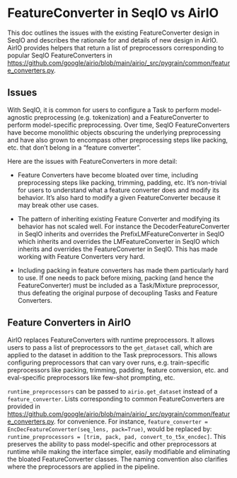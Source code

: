 # FeatureConverter in SeqIO vs AirIO

This doc outlines the issues with the existing FeatureConverter design in SeqIO
and describes the rationale for and details of new design in AirIO. AirIO
provides helpers that return a list of preprocessors corresponding to popular
SeqIO FeatureConverters in
https://github.com/google/airio/blob/main/airio/_src/pygrain/common/feature_converters.py.

## Issues

With SeqIO, it is common for users to configure a Task to perform model-agnostic
preprocessing (e.g. tokenization) and a FeatureConverter to perform
model-specific preprocessing. Over time, SeqIO FeatureConverters have become
monolithic objects obscuring the underlying preprocessing and have also grown to
encompass other preprocessing steps like packing, etc. that don’t belong in a
“feature converter”.

Here are the issues with FeatureConverters in more detail:

+   Feature Converters have become bloated over time, including preprocessing
    steps like packing, trimming, padding, etc. It’s non-trivial for users to
    understand what a feature converter does and modify its behavior. It’s also
    hard to modify a given FeatureConverter because it may break other use
    cases.

+   The pattern of inheriting existing Feature Converter and modifying its
    behavior has not scaled well. For instance the DecoderFeatureConverter in
    SeqIO inherits and overrides the PrefixLMFeatureConverter in SeqIO which
    inherits and overrides the LMFeatureConverter in SeqIO which inherits and
    overrides the FeatureConverter in SeqIO. This has made working with Feature
    Converters very hard.

+   Including packing in feature converters has made them particularly hard to
    use. If one needs to pack before mixing, packing (and hence the
    FeatureConverter) must be included as a Task/Mixture preprocessor, thus
    defeating the original purpose of decoupling Tasks and Feature Converters.

## Feature Converters in AirIO

AirIO replaces FeatureConverters with runtime preprocessors. It allows users to
pass a list of preprocessors to the `get_dataset` call, which are applied to the
dataset in addition to the Task preprocessors. This allows configuring
preprocessors that can vary over runs, e.g. train-specific preprocessors like
packing, trimming, padding, feature conversion, etc. and eval-specific
preprocessors like few-shot prompting, etc.

`runtime_preprocessors` can be passed to `airio.get_dataset` instead of a
`feature_converter`. Lists corresponding to common FeatureConverters are
provided in
https://github.com/google/airio/blob/main/airio/_src/pygrain/common/feature_converters.py.
for convenience. For instance, `feature_converter =
EncDecFeatureConverter(seq_lens, pack=True)`, would be replaced by:
`runtime_preprocessors = [trim, pack, pad, convert_to_t5x_encdec]`. This
preserves the ability to pass model-specific and other preprocessors at runtime
while making the interface simpler, easily modifiable and eliminating the
bloated FeatureConverter classes. The naming convention also clarifies where the
preprocessors are applied in the pipeline.

